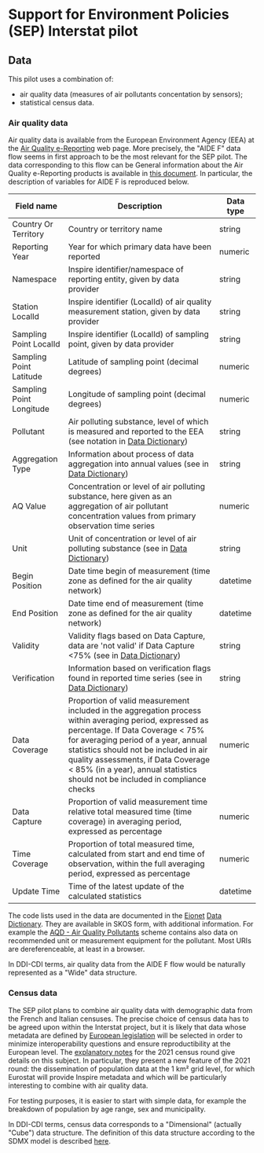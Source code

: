 # Support for Environment Policies (SEP) Interstat pilot

## Data

This pilot uses a combination of:

* air quality data (measures of air pollutants concentation by sensors);
* statistical census data.

### Air quality data

Air quality data is available from the European Environment Agency (EEA) at the [Air Quality e-Reporting](https://www.eea.europa.eu/data-and-maps/data/aqereporting-8) web page. More precisely, the "AIDE F" data flow seems in first approach to be the most relevant for the SEP pilot. The data corresponding to this flow can be General information about the Air Quality e-Reporting products is available in [this document](https://ftp.eea.europa.eu/www/aqereporting-3/AQeReporting_products_2018_v1.pdf). In particular, the description of variables for AIDE F is reproduced below.

| Field name | Description | Data type |
| --- | --- | --- |
| Country Or Territory | Country or territory name | string |
| Reporting Year | Year for which primary data have been reported | numeric |
| Namespace | Inspire identifier/namespace of reporting entity, given by data provider | string |
| Station LocalId | Inspire identifier (LocalId) of air quality measurement station, given by data provider | string |
| Sampling Point LocalId | Inspire identifier (LocalId) of sampling point, given by data provider | string |
| Sampling Point Latitude | Latitude of sampling point (decimal degrees) | numeric |
| Sampling Point Longitude | Longitude of sampling point (decimal degrees) | numeric |
| Pollutant | Air polluting substance, level of which is measured and reported to the EEA (see notation in [Data Dictionary](http://dd.eionet.europa.eu/vocabulary/aq/pollutant)) | string |
| Aggregation Type | Information about process of data aggregation into annual values (see in [Data Dictionary](http://dd.eionet.europa.eu/vocabulary/aq/aggregationprocess)) | string |
| AQ Value | Concentration or level of air polluting substance, here given as an aggregation of air pollutant concentration values from primary observation time series | numeric |
| Unit | Unit of concentration or level of air polluting substance (see in [Data Dictionary](http://dd.eionet.europa.eu/vocabulary/uom/concentration)) | string |
| Begin Position | Date time begin of measurement (time zone as defined for the air quality network) | datetime |
| End Position | Date time end of measurement (time zone as defined for the air quality network) | datetime |
| Validity | Validity flags based on Data Capture, data are 'not valid' if Data Capture <75% (see in [Data Dictionary](http://dd.eionet.europa.eu/vocabulary/aq/observationvalidity)) | string |
| Verification | Information based on verification flags found in reported time series (see in [Data Dictionary](http://dd.eionet.europa.eu/vocabulary/aq/observationverification)) | string |
| Data Coverage | Proportion of valid measurement included in the aggregation process within averaging period, expressed as percentage. If Data Coverage < 75% for averaging period of a year, annual statistics should not be included in air quality assessments, if Data Coverage < 85% (in a year), annual statistics should not be included in compliance checks | numeric |
| Data Capture | Proportion of valid measurement time relative total measured time (time coverage) in averaging period, expressed as percentage | numeric |
| Time Coverage | Proportion of total measured time, calculated from start and end time of observation, within the full averaging period, expressed as percentage | numeric |
| Update Time | Time of the latest update of the calculated statistics | datetime |

The code lists used in the data are documented in the [Eionet](https://www.eionet.europa.eu/) [Data Dictionary](https://dd.eionet.europa.eu/). They are available in SKOS form, with additional information. For example the [AQD - Air Quality Pollutants](http://dd.eionet.europa.eu/vocabulary/aq/pollutant/) scheme contains also data on recommended unit or measurement equipment for the pollutant. Most URIs are dereferenceable, at least in a browser.

In DDI-CDI terms, air quality data from the AIDE F flow would be naturally represented as a "Wide" data structure.

### Census data

The SEP pilot plans to combine air quality data with demographic data from the French and Italian censuses. The precise choice of census data has to be agreed upon within the Interstat project, but it is likely that data whose metadata are defined by [European legislation](https://ec.europa.eu/eurostat/fr/web/population-demography/population-housing-censuses/legislation) will be selected in order to minimize interoperability questions and ensure reproductibility at the European level. The [explanatory notes](https://ec.europa.eu/eurostat/en/web/products-manuals-and-guidelines/-/ks-gq-18-010) for the 2021 census round give details on this subject. In particular, they present a new feature of the 2021 round: the dissemination of population data at the 1 km² grid level, for which Eurostat will provide Inspire metadata and which will be particularly interesting to combine with air quality data.

For testing purposes, it is easier to start with simple data, for example the breakdown of population by age range, sex and municipality.

In DDI-CDI terms, census data corresponds to a "Dimensional" (actually "Cube") data structure. The definition of this data structure according to the SDMX model is described [here](sep-dsd.md).